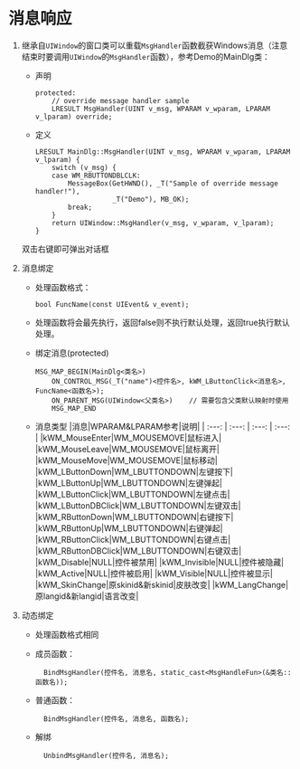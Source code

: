 # 消息响应
1. 继承自`UIWindow`的窗口类可以重载`MsgHandler`函数截获Windows消息（注意结束时要调用`UIWindow`的`MsgHandler`函数），参考Demo的MainDlg类：
	- 声明
        ```
        protected:
            // override message handler sample
            LRESULT MsgHandler(UINT v_msg, WPARAM v_wparam, LPARAM v_lparam) override;
        ```
    - 定义
        ```
        LRESULT MainDlg::MsgHandler(UINT v_msg, WPARAM v_wparam, LPARAM v_lparam) {
            switch (v_msg) {
            case WM_RBUTTONDBLCLK:
                MessageBox(GetHWND(), _T("Sample of override message handler!"),
                           _T("Demo"), MB_OK);
                break;
            }
            return UIWindow::MsgHandler(v_msg, v_wparam, v_lparam);
        }
        ```
    双击右键即可弹出对话框
2. 消息绑定
	- 处理函数格式：

		  bool FuncName(const UIEvent& v_event);
          
    - 处理函数将会最先执行，返回false则不执行默认处理，返回true执行默认处理。
            
	- 绑定消息(protected)
        ```
        MSG_MAP_BEGIN(MainDlg<类名>)
			ON_CONTROL_MSG(_T("name")<控件名>, kWM_LButtonClick<消息名>, FuncName<函数名>);
            ON_PARENT_MSG(UIWindow<父类名>)	// 需要包含父类默认映射时使用
			MSG_MAP_END
        ```
	- 消息类型
        |消息|WPARAM&LPARAM参考|说明|
        | :---: | :---: | :---: | :---: |
        |kWM_MouseEnter|WM_MOUSEMOVE|鼠标进入|
    	|kWM_MouseLeave|WM_MOUSEMOVE|鼠标离开|
    	|kWM_MouseMove|WM_MOUSEMOVE|鼠标移动|
    	|kWM_LButtonDown|WM_LBUTTONDOWN|左键按下|
    	|kWM_LButtonUp|WM_LBUTTONDOWN|左键弹起|
    	|kWM_LButtonClick|WM_LBUTTONDOWN|左键点击|
    	|kWM_LButtonDBClick|WM_LBUTTONDOWN|左键双击|
    	|kWM_RButtonDown|WM_LBUTTONDOWN|右键按下|
    	|kWM_RButtonUp|WM_LBUTTONDOWN|右键弹起|
    	|kWM_RButtonClick|WM_LBUTTONDOWN|右键点击|
    	|kWM_RButtonDBClick|WM_LBUTTONDOWN|右键双击|
        |kWM_Disable|NULL|控件被禁用|
        |kWM_Invisible|NULL|控件被隐藏|
        |kWM_Active|NULL|控件被启用|
        |kWM_Visible|NULL|控件被显示|
        |kWM_SkinChange|原skinid&新skinid|皮肤改变|
        |kWM_LangChange|原langid&新langid|语言改变|
        
3. 动态绑定
	- 处理函数格式相同
	- 成员函数：

			BindMsgHandler(控件名, 消息名, static_cast<MsgHandleFun>(&类名::函数名));
            
	- 普通函数：

			BindMsgHandler(控件名, 消息名, 函数名);
            
	- 解绑

			UnbindMsgHandler(控件名, 消息名);